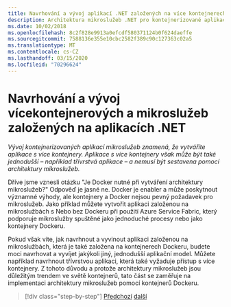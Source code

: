 ```yaml
---
title: Navrhování a vývoj aplikací .NET založených na více kontejnerech a mikroslužbách
description: Architektura mikroslužeb .NET pro kontejnerizované aplikace .NET | Seznamte se s externí architekturou pro navrhování a vývoj aplikací .NET založených na více kontejnerech a mikroslužbách.
ms.date: 10/02/2018
ms.openlocfilehash: 8c2f828e9913a0efcdf580371124b0f624daeffe
ms.sourcegitcommit: 7588136e355e10cbc2582f389c90c127363c02a5
ms.translationtype: MT
ms.contentlocale: cs-CZ
ms.lasthandoff: 03/15/2020
ms.locfileid: "70296624"
---
```

# <a name="designing-and-developing-multi-container-and-microservice-based-net-applications"></a>Navrhování a vývoj vícekontejnerových a mikroslužeb založených na aplikacích .NET

*Vývoj kontejnerizovaných aplikací mikroslužeb znamená, že vytváříte aplikace s více kontejnery. Aplikace s více kontejnery však může být také jednodušší – například třívrstvá aplikace – a nemusí být sestavena pomocí architektury mikroslužeb.*

Dříve jsme vznesli otázku "Je Docker nutné při vytváření architektury mikroslužeb?" Odpověď je jasné ne. Docker je enabler a může poskytnout významné výhody, ale kontejnery a Docker nejsou pevný požadavek pro mikroslužeb. Jako příklad můžete vytvořit aplikaci založenou na mikroslužbách s Nebo bez Dockeru při použití Azure Service Fabric, který podporuje mikroslužby spuštěné jako jednoduché procesy nebo jako kontejnery Dockeru.

Pokud však víte, jak navrhnout a vyvinout aplikaci založenou na mikroslužbách, která je také založena na kontejnerech Dockeru, budete moci navrhovat a vyvíjet jakýkoli jiný, jednodušší aplikační model. Můžete například navrhnout třívrstvou aplikaci, která také vyžaduje přístup s více kontejnery. Z tohoto důvodu a protože architektury mikroslužeb jsou důležitým trendem ve světě kontejnerů, tato část se zaměřuje na implementaci architektury mikroslužeb pomocí kontejnerů Dockeru.

>[!div class="step-by-step"]
>[Předchozí](../docker-application-development-process/docker-app-development-workflow.md)
>[další](microservice-application-design.md)
